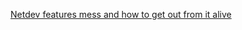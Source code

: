 [Netdev features mess and how to get out from it alive](https://www.kernel.org/doc/html/latest//networking/netdev-features.html)

